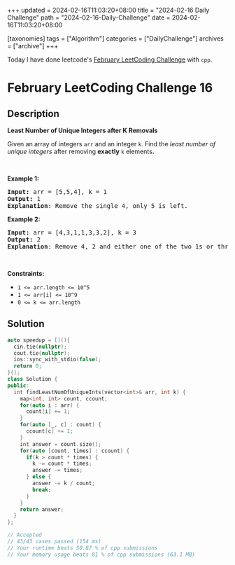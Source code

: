 +++
updated = 2024-02-16T11:03:20+08:00
title = "2024-02-16 Daily Challenge"
path = "2024-02-16-Daily-Challenge"
date = 2024-02-16T11:03:20+08:00

[taxonomies]
tags = ["Algorithm"]
categories = ["DailyChallenge"]
archives = ["archive"]
+++

Today I have done leetcode's [February LeetCoding Challenge](https://leetcode.com/problems/least-number-of-unique-integers-after-k-removals/) with `cpp`.

<!-- more -->

# February LeetCoding Challenge 16

## Description

**Least Number of Unique Integers after K Removals**

<p>Given an array of integers&nbsp;<code>arr</code>&nbsp;and an integer <code>k</code>.&nbsp;Find the <em>least number of unique integers</em>&nbsp;after removing <strong>exactly</strong> <code>k</code> elements<b>.</b></p>

<ol>
</ol>

<p>&nbsp;</p>
<p><strong class="example">Example 1:</strong></p>

<pre>
<strong>Input: </strong>arr = [5,5,4], k = 1
<strong>Output: </strong>1
<strong>Explanation</strong>: Remove the single 4, only 5 is left.
</pre>
<strong class="example">Example 2:</strong>

<pre>
<strong>Input: </strong>arr = [4,3,1,1,3,3,2], k = 3
<strong>Output: </strong>2
<strong>Explanation</strong>: Remove 4, 2 and either one of the two 1s or three 3s. 1 and 3 will be left.</pre>

<p>&nbsp;</p>
<p><strong>Constraints:</strong></p>

<ul>
	<li><code>1 &lt;= arr.length&nbsp;&lt;= 10^5</code></li>
	<li><code>1 &lt;= arr[i] &lt;= 10^9</code></li>
	<li><code>0 &lt;= k&nbsp;&lt;= arr.length</code></li>
</ul>

## Solution

``` cpp
auto speedup = [](){
  cin.tie(nullptr);
  cout.tie(nullptr);
  ios::sync_with_stdio(false);
  return 0;
}();
class Solution {
public:
  int findLeastNumOfUniqueInts(vector<int>& arr, int k) {
    map<int, int> count, ccount;
    for(auto i : arr) {
      count[i] += 1;
    }
    for(auto [_, c] : count) {
      ccount[c] += 1;
    }
    int answer = count.size();
    for(auto [count, times] : ccount) {
      if(k > count * times) {
        k -= count * times;
        answer -= times;
      } else {
        answer -= k / count;
        break;
      }
    }
    return answer;
  }
};

// Accepted
// 43/43 cases passed (154 ms)
// Your runtime beats 50.87 % of cpp submissions
// Your memory usage beats 81 % of cpp submissions (63.1 MB)
```
